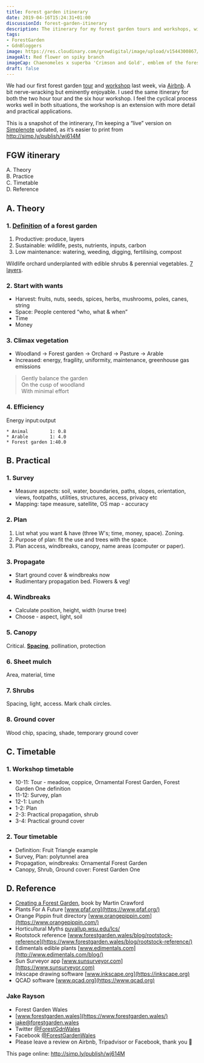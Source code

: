```yaml
---
title: Forest garden itinerary
date: 2019-04-16T15:24:31+01:00
discussionId: forest-garden-itinerary
description: The itinerary for my forest garden tours and workshops, with a link to a “live” page that will be kept up-to-date. 
tags: 
- ForestGarden
- GdnBloggers
image: https://res.cloudinary.com/growdigital/image/upload/v1544300867/chaenomeles-41478572351.jpg
imageAlt: Red flower on spiky branch
imageCap: Chaenomeles x superba 'Crimson and Gold', emblem of the forest garden
draft: false
---
```


We had our first forest garden [tour](/tour/) and [workshop](/workshop/) last week, via [Airbnb](https://www.airbnb.co.uk/users/show/233536194). A bit nerve-wracking but eminently enjoyable. I used the same itinerary for both the two hour tour and the six hour workshop. I feel the cyclical process works well in both situations, the workshop is an extension with more detail and practical applications.

This is a snapshot of the intinerary, I’m keeping a “live” version on [Simplenote](https://simplenote.com) updated, as it’s easier to print from <http://simp.ly/publish/wj614M>

## FGW itinerary

A. Theory  
B. Practice  
C. Timetable  
D. Reference

## A. Theory

### 1. [Definition](https://www.forestgarden.wales/blog/what-is-a-forest-garden/) of a forest garden

1. Productive: produce, layers
2. Sustainable: wildlife, pests, nutrients, inputs, carbon
3. Low maintenance: watering, weeding, digging, fertilising, compost

Wildlife orchard underplanted with edible shrubs & perennial vegetables. [7 layers](https://www.forestgarden.wales/blog/seven-layers-forest-garden/).

### 2. Start with wants

* Harvest: fruits, nuts, seeds, spices, herbs, mushrooms, poles, canes, string
* Space: People centered “who, what & when”
* Time
* Money

### 3. Climax vegetation

* Woodland -> Forest garden -> Orchard -> Pasture -> Arable
* Increased: energy, fragility, uniformity, maintenance, greenhouse gas emissions

> Gently balance the garden  
> On the cusp of woodland  
> With minimal effort  

### 4. Efficiency

Energy input:output
```
* Animal        1: 0.8
* Arable        1: 4.0
* Forest garden 1:40.0
```
<!--BREAK-->
## B. Practical

### 1. Survey

* Measure aspects: soil, water, boundaries, paths, slopes, orientation, views, footpaths, utilities, structures, access, privacy etc
* Mapping: tape measure, satellite, OS map - accuracy

### 2. Plan

1. List what you want & have (three W's; time, money, space). Zoning.
2. Purpose of plan: fit the use and trees with the space. 
3. Plan access, windbreaks, canopy, name areas (computer or paper).

### 3. Propagate

* Start ground cover & windbreaks now
* Rudimentary propagation bed. Flowers & veg!

### 4. Windbreaks

* Calculate position, height, width (nurse tree)
* Choose - aspect, light, soil

### 5. Canopy

Critical. **[Spacing](https://www.forestgarden.wales/blog/tree-spacing-forest-garden/)**, pollination, protection

### 6. Sheet mulch

Area, material, time

### 7. Shrubs

Spacing, light, access. Mark chalk circles.

### 8. Ground cover

Wood chip, spacing, shade, temporary ground cover

<!--BREAK-->
## C. Timetable

### 1. Workshop timetable

* 10-11: Tour - meadow, coppice, Ornamental Forest Garden, Forest Garden One definition
* 11-12: Survey, plan
* 12-1: Lunch
* 1-2: Plan
* 2-3: Practical propagation, shrub
* 3-4: Practical ground cover

### 2. Tour timetable

* Definition: Fruit Triangle example
* Survey, Plan: polytunnel area
* Propagation, windbreaks: Ornamental Forest Garden
* Canopy, Shrub, Ground cover: Forest Garden One

## D. Reference

* [Creating a Forest Garden](https://www.agroforestry.co.uk/product/creating-a-forest-garden-2/), book by Martin Crawford
* Plants For A Future [www.pfaf.org](https://www.pfaf.org/)
* Orange Pippin fruit directory [www.orangepippin.com](https://www.orangepippin.com/)
* Horticultural Myths [puyallup.wsu.edu/lcs/](https://puyallup.wsu.edu/lcs/)
* Rootstock reference [www.forestgarden.wales/blog/rootstock-reference](https://www.forestgarden.wales/blog/rootstock-reference/)
* Edimentals edible plants [www.edimentals.com](http://www.edimentals.com/blog/)
* Sun Surveyor app [www.sunsurveyor.com](https://www.sunsurveyor.com)
* Inkscape drawing software [www.inkscape.org](https://inkscape.org)
* QCAD software [www.qcad.org](https://www.qcad.org)

### Jake Rayson  

* Forest Garden Wales  
* [www.forestgarden.wales](https://www.forestgarden.wales/)
* <jake@forestgarden.wales>  
* Twitter [@ForestGdnWales](https://twitter.com/ForestGdnWales)  
* Facebook [@ForestGardenWales](https://facebook.com/ForestGardenWales)  
* Please leave a review on Airbnb, Tripadvisor or Facebook, thank you 🙂

This page online: <http://simp.ly/publish/wj614M>
